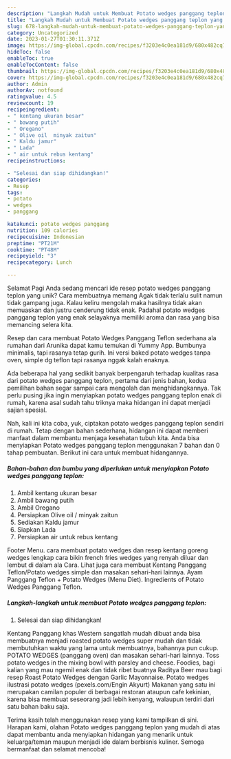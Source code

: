 ```yaml
---
description: "Langkah Mudah untuk Membuat Potato wedges panggang teplon yang Lezat Sekali"
title: "Langkah Mudah untuk Membuat Potato wedges panggang teplon yang Lezat Sekali"
slug: 678-langkah-mudah-untuk-membuat-potato-wedges-panggang-teplon-yang-lezat-sekali
category: Uncategorized
date: 2023-01-27T01:30:11.371Z
image: https://img-global.cpcdn.com/recipes/f3203e4c0ea181d9/680x482cq70/potato-wedges-panggang-teplon-foto-resep-utama.jpg
hideToc: false
enableToc: true
enableTocContent: false
thumbnail: https://img-global.cpcdn.com/recipes/f3203e4c0ea181d9/680x482cq70/potato-wedges-panggang-teplon-foto-resep-utama.jpg
cover: https://img-global.cpcdn.com/recipes/f3203e4c0ea181d9/680x482cq70/potato-wedges-panggang-teplon-foto-resep-utama.jpg
author: Admin
authorAv: notfound
ratingvalue: 4.5
reviewcount: 19
recipeingredient:
- " kentang ukuran besar"
- " bawang putih"
- " Oregano"
- " Olive oil  minyak zaitun"
- " Kaldu jamur"
- " Lada"
- " air untuk rebus kentang"
recipeinstructions:

- "Selesai dan siap dihidangkan!"
categories:
- Resep
tags:
- potato
- wedges
- panggang

katakunci: potato wedges panggang 
nutrition: 109 calories
recipecuisine: Indonesian
preptime: "PT21M"
cooktime: "PT48M"
recipeyield: "3"
recipecategory: Lunch

---
```



Selamat Pagi Anda sedang mencari ide resep potato wedges panggang teplon yang unik? Cara membuatnya memang Agak tidak terlalu sulit namun tidak gampang juga. Kalau keliru mengolah maka hasilnya tidak akan memuaskan dan justru cenderung tidak enak. Padahal potato wedges panggang teplon yang enak selayaknya memiliki aroma dan rasa yang bisa memancing selera kita.


Resep dan cara membuat Potato Wedges Panggang Teflon sederhana ala rumahan dari Arunika dapat kamu temukan di Yummy App. Bumbunya minimalis, tapi rasanya tetap gurih. Ini versi baked potato wedges tanpa oven, simple dg teflon tapi rasanya nggak kalah enaknya.

Ada beberapa hal yang sedikit banyak berpengaruh terhadap kualitas rasa dari potato wedges panggang teplon, pertama dari jenis bahan, kedua pemilihan bahan segar sampai cara mengolah dan menghidangkannya. Tak perlu pusing jika ingin menyiapkan potato wedges panggang teplon enak di rumah, karena asal sudah tahu triknya maka hidangan ini dapat menjadi sajian spesial.


Nah, kali ini kita coba, yuk, ciptakan potato wedges panggang teplon sendiri di rumah. Tetap dengan bahan sederhana, hidangan ini dapat memberi manfaat dalam membantu menjaga kesehatan tubuh kita. Anda bisa menyiapkan Potato wedges panggang teplon menggunakan 7 bahan dan 0 tahap pembuatan. Berikut ini cara untuk membuat hidangannya.

<!--inarticleads1-->

##### Bahan-bahan dan bumbu yang diperlukan untuk menyiapkan Potato wedges panggang teplon:

1. Ambil  kentang ukuran besar
1. Ambil  bawang putih
1. Ambil  Oregano
1. Persiapkan  Olive oil / minyak zaitun
1. Sediakan  Kaldu jamur
1. Siapkan  Lada
1. Persiapkan  air untuk rebus kentang


Footer Menu. cara membuat potato wedges dan resep kentang goreng wedges lengkap cara bikin french fries wedges yang renyah diluar dan lembut di dalam ala Cara. Lihat juga cara membuat Kentang Panggang Teflon/Potato wedges simple dan masakan sehari-hari lainnya. Ayam Panggang Teflon + Potato Wedges (Menu Diet). Ingredients of Potato Wedges Panggang Teflon. 

<!--inarticleads2-->

##### Langkah-langkah untuk membuat Potato wedges panggang teplon:


1. Selesai dan siap dihidangkan!

Kentang Panggang khas Western sangatlah mudah dibuat anda bisa membuatnya menjadi roasted potato wedges super mudah dan tidak membutuhkan waktu yang lama untuk membuatnya, bahannya pun cukup. POTATO WEDGES (panggang oven) dan masakan sehari-hari lainnya. Toss potato wedges in the mixing bowl with parsley and cheese. Foodies, bagi kalian yang mau ngemil enak dan tidak ribet buatnya Raditya Beer mau bagi resep Roast Potato Wedges dengan Garlic Mayonnaise. Potato wedges ilustrasi potato wedges (pexels.com/Engin Akyurt) Makanan yang satu ini merupakan camilan populer di berbagai restoran ataupun cafe kekinian, karena bisa membuat seseorang jadi lebih kenyang, walaupun terdiri dari satu bahan baku saja. 

Terima kasih telah menggunakan resep yang kami tampilkan di sini. Harapan kami, olahan Potato wedges panggang teplon yang mudah di atas dapat membantu anda menyiapkan hidangan yang menarik untuk keluarga/teman maupun menjadi ide dalam berbisnis kuliner. Semoga bermanfaat dan selamat mencoba!
